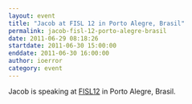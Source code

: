 ```yaml
---
layout: event
title: "Jacob at FISL 12 in Porto Alegre, Brasil"
permalink: jacob-fisl-12-porto-alegre-brasil
date: 2011-06-29 08:18:26
startdate: 2011-06-30 15:00:00
enddate: 2011-06-30 16:00:00
author: ioerror
category: event
---
```


Jacob is speaking at [FISL12](http://softwarelivre.org/fisl12) in Porto Alegre, Brasil.
